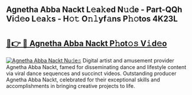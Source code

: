 ## Agnetha Abba Nackt L𝚎a𝚔ed N𝚞𝚍e - Part-QQh Vi𝚍𝚎o L𝚎a𝚔s - H𝚘𝚝 O𝚗𝚕yf𝚊ns P𝚑𝚘tos 4K23L

# <h2><a href="http://kfclqb.oniu.top/?m=Agnetha+Abba+Nackt">🔗👉 🔴 Agnetha Abba Nackt P𝚑ot𝚘𝚜 V𝚒d𝚎o</a></h2>

[![Agnetha Abba Nackt Nu𝚍e𝚜](https://i.imgur.com/0qMVB7G.gif)](http://kfclqb.oniu.top/?m=Agnetha+Abba+Nackt)
Digital artist and amusement provider Agnetha Abba Nackt, famed for disseminating dance and lifestyle content via viral dance sequences and succinct videos. Outstanding producer Agnetha Abba Nackt, celebrated for their exceptional skills and accomplishments in bringing creative projects to life.  
